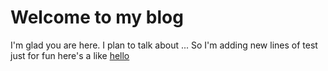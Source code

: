 # Welcome to my blog

I'm glad you are here. I plan to talk about ...
So I'm adding new lines of test
just for fun
here's a like [hello](https://google.com)
